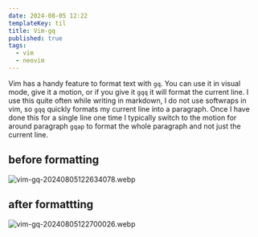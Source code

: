 ```yaml
---
date: 2024-08-05 12:22
templateKey: til
title: Vim-gq
published: true
tags:
  - vim
  - neovim
---
```



Vim has a handy feature to format text with `gq`.  You can use it in visual
mode, give it a motion, or if you give it `gqq` it will format the current line.
I use this quite often while writing in markdown, I do not use softwraps in vim,
so `gqq` quickly formats my current line into a paragraph.    Once I have done
this for a single line one time I typically switch to the motion for around
paragraph `gqap` to format the whole paragraph and not just the current line.

## before formatting

![vim-gq-20240805122634078.webp](https://dropper.wayl.one/api/file/01c19159-c0b5-4920-b73c-774284b09940.webp)

## after formattting

![vim-gq-20240805122700026.webp](https://dropper.wayl.one/api/file/e068e445-43e0-4e27-ac30-ac11e9cb9088.webp)
